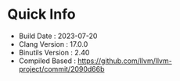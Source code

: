 # Quick Info
* Build Date : 2023-07-20
* Clang Version : 17.0.0
* Binutils Version : 2.40
* Compiled Based : https://github.com/llvm/llvm-project/commit/2090d66b
